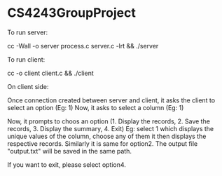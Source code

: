 # CS4243GroupProject


To run server:

cc -Wall -o server process.c server.c -lrt && ./server

To run client:

cc -o client client.c && ./client

On client side:

Once connection created between server and client, it asks the client to select an option (Eg: 1)
Now, it asks to select a column (Eg: 1)

Now, it prompts to choos an option (1. Display the records, 2. Save the records, 3. Display the summary, 4. Exit)
Eg: select 1 which displays the unique values of the column, choose any of them it then displays the respective records. Similarly it is same for option2. The output file "output.txt" will be saved in the same path.

If you want to exit, please select option4.




